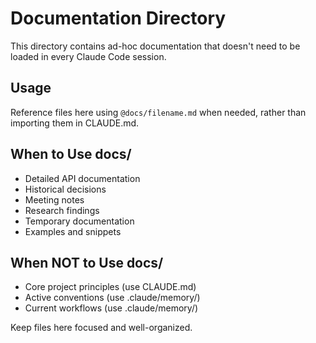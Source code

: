 # Documentation Directory

This directory contains ad-hoc documentation that doesn't need to be loaded in every Claude Code session.

## Usage
Reference files here using `@docs/filename.md` when needed, rather than importing them in CLAUDE.md.

## When to Use docs/
- Detailed API documentation
- Historical decisions
- Meeting notes
- Research findings
- Temporary documentation
- Examples and snippets

## When NOT to Use docs/
- Core project principles (use CLAUDE.md)
- Active conventions (use .claude/memory/)
- Current workflows (use .claude/memory/)

Keep files here focused and well-organized.